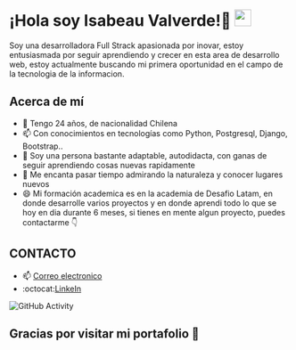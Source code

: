 # ¡Hola soy Isabeau Valverde!💜  <img src="https://raw.githubusercontent.com/iampavangandhi/iampavangandhi/master/gifs/Hi.gif" width="30px">
<p>Soy una desarrolladora Full Strack apasionada por inovar, estoy entusiasmada por seguir aprendiendo y crecer en esta area de desarrollo web, estoy actualmente buscando mi primera oportunidad en el campo de la tecnologia de la informacion.</p>
<h2>Acerca de mí</h2>

- 👀 Tengo 24 años, de nacionalidad Chilena
- 📫 Con conocimientos en tecnologías como Python, Postgresql, Django, Bootstrap..
- 💞️ Soy una persona bastante adaptable, autodidacta, con ganas de seguir aprendiendo cosas nuevas rapidamente
- 🌱 Me encanta pasar tiempo admirando la naturaleza y conocer lugares nuevos 
- 😄 Mi formación academica es en la academia de Desafio Latam, en donde desarrolle varios proyectos y en donde aprendi todo lo que se hoy en dia durante 6 meses, si tienes en mente algun proyecto, puedes contactarme 👇


## CONTACTO
- 📫 <a href="mailto:isabeau.valverde2000@gmail.com">Correo electronico</a>
- :octocat:[LinkeIn](https://www.linkedin.com/in/isabeau-valverde-cordovez-técnico-de-nivel-superior-asistente-en-educación/)


![GitHub Activity](https://github-readme-stats.vercel.app/api?username=isabeau-valverde-cordovez&show_icons=true)

## Gracias por visitar mi portafolio 👻

